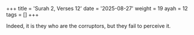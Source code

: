 +++
title = 'Surah 2, Verses 12'
date = '2025-08-27'
weight = 19
ayah = 12
tags = []
+++

Indeed, it is they who are the corruptors, but they fail to perceive it.